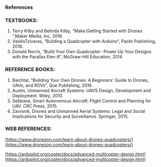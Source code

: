 ### References

### TEXTBOOKS:

1. Terry Kilby and Belinda Kilby, “Make:Getting Started with Drones “,Maker Media, Inc, 2016
2. VasilisTzivaras, “Building a Quadcopter with Arduino”, Packt Publishing, 2016.
3. Donald Norris, “Build Your Own Quadcopter -Power Up Your Designs with the Parallax Elev-8”, McGraw-Hill Education, 2014

### REFERENCE BOOKS:

1. Baichtal, “Building Your Own Drones: A Beginners' Guide to Drones, UAVs, and ROVs”, Que Publishing, 2016. 
2. Austin, Unmanned Aircraft Systems: UAVS Design, Development and Deployment. Wiley, 2010.
3. Sebbane, Smart Autonomous Aircraft: Flight Control and Planning for UAV. CRC Press, 2015. 
4. Zavrsnik, Drones and Unmanned Aerial Systems: Legal and Social Implications for Security and Surveillance. Springer, 2015.

### WEB REFERENCES:

[https://www.dronezon.com/learn-about-drones-quadcopters/](https://www.dronezon.com/learn-about-drones-quadcopters/)


[https://ardupilot.org/copter/docs/advanced-multicopter-design.html](https://ardupilot.org/copter/docs/advanced-multicopter-design.html)

